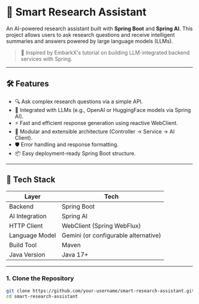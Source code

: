 # 🧠 Smart Research Assistant

An AI-powered research assistant built with **Spring Boot** and **Spring AI**. This project allows users to ask research questions and receive intelligent summaries and answers powered by large language models (LLMs).

> 🚀 Inspired by EmbarkX's tutorial on building LLM-integrated backend services with Spring.

---


## 🛠️ Features

- 🔍 Ask complex research questions via a simple API.
- 🤖 Integrated with LLMs (e.g., OpenAI or HuggingFace models via Spring AI).
- ⚡ Fast and efficient response generation using reactive WebClient.
- 🧰 Modular and extensible architecture (Controller → Service → AI Client).
- 🛡️ Error handling and response formatting.
- 📦 Easy deployment-ready Spring Boot structure.

---

## 🧱 Tech Stack

| Layer            | Tech                                |
|------------------|-------------------------------------|
| Backend          | Spring Boot                         |
| AI Integration   | Spring AI                           |
| HTTP Client      | WebClient (Spring WebFlux)          |
| Language Model   | Gemini (or configurable alternative)|
| Build Tool       | Maven                               |
| Java Version     | Java 17+                            |

---


### 1. Clone the Repository
```bash
git clone https://github.com/your-username/smart-research-assistant.git
cd smart-research-assistant
